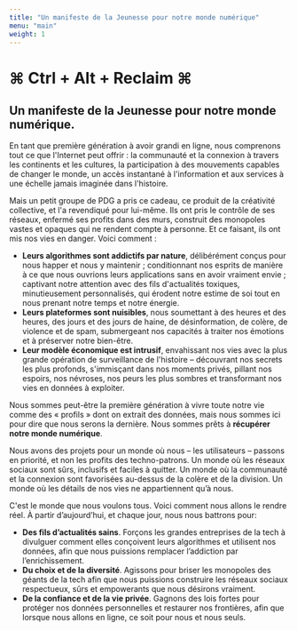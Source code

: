 ```yaml
---
title: "Un manifeste de la Jeunesse pour notre monde numérique"
menu: "main"
weight: 1
---
```


# ⌘ Ctrl + Alt + Reclaim ⌘
## Un manifeste de la Jeunesse pour notre monde numérique.

En tant que première génération à avoir grandi en ligne, nous comprenons tout ce que l'Internet peut offrir : la communauté et la connexion à travers les continents et les cultures, la participation à des mouvements capables de changer le monde, un accès instantané à l'information et aux services à une échelle jamais imaginée dans l'histoire.

Mais un petit groupe de PDG a pris ce cadeau, ce produit de la créativité collective, et l'a revendiqué pour lui-même. Ils ont pris le contrôle de ses réseaux, enfermé ses profits dans des murs, construit des monopoles vastes et opaques qui ne rendent compte à personne. Et ce faisant, ils ont mis nos vies en danger. Voici comment :

- **Leurs algorithmes sont addictifs par nature**, délibérément conçus pour nous happer et nous y maintenir ; conditionnant nos esprits de manière à ce que nous ouvrions leurs applications sans en avoir vraiment envie ; captivant notre attention avec des fils d'actualités toxiques, minutieusement personnalisés, qui érodent notre estime de soi tout en nous prenant notre temps et notre énergie.
- **Leurs plateformes sont nuisibles**, nous soumettant à des heures et des heures, des jours et des jours de haine, de désinformation, de colère, de violence et de spam, submergeant nos capacités à traiter nos émotions et à préserver notre bien-être.
- **Leur modèle économique est intrusif**, envahissant nos vies avec la plus grande opération de surveillance de l'histoire – découvrant nos secrets les plus profonds, s'immisçant dans nos moments privés, pillant nos espoirs, nos névroses, nos peurs les plus sombres et transformant nos vies en données à exploiter.

Nous sommes peut-être la première génération à vivre toute notre vie comme des « profils » dont on extrait des données, mais nous sommes ici pour dire que nous serons la dernière. Nous sommes prêts à **récupérer notre monde numérique**.

Nous avons des projets pour un monde où nous – les utilisateurs – passons en priorité, et non les profits des techno-patrons. Un monde où les réseaux sociaux sont sûrs, inclusifs et faciles à quitter. Un monde où la communauté et la connexion sont favorisées au-dessus de la colère et de la division. Un monde où les détails de nos vies ne appartiennent qu’à nous.

C'est le monde que nous voulons tous. Voici comment nous allons le rendre réel. À partir d’aujourd’hui, et chaque jour, nous nous battrons pour:

- **Des fils d’actualités sains**. Forçons les grandes entreprises de la tech à divulguer comment elles conçoivent leurs algorithmes et utilisent nos données, afin que nous puissions remplacer l’addiction par l’enrichissement.
- **Du choix et de la diversité**. Agissons pour briser les monopoles des géants de la tech afin que nous puissions construire les réseaux sociaux respectueux, sûrs et empowerants que nous désirons vraiment.
- **De la confiance et de la vie privée**. Gagnons des lois fortes pour protéger nos données personnelles et restaurer nos frontières, afin que lorsque nous allons en ligne, ce soit pour nous et nous seuls.
